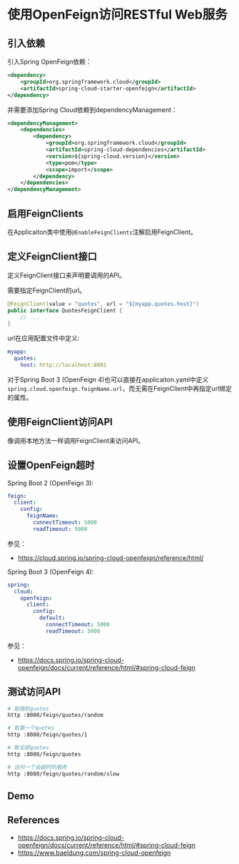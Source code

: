 # 使用OpenFeign访问RESTful Web服务

## 引入依赖

引入Spring OpenFeign依赖：

```xml
<dependency>
    <groupId>org.springframework.cloud</groupId>
    <artifactId>spring-cloud-starter-openfeign</artifactId>
</dependency>
```

并需要添加Spring Cloud依赖到dependencyManagement：
```xml
<dependencyManagement>
    <dependencies>
        <dependency>
            <groupId>org.springframework.cloud</groupId>
            <artifactId>spring-cloud-dependencies</artifactId>
            <version>${spring-cloud.version}</version>
            <type>pom</type>
            <scope>import</scope>
        </dependency>
    </dependencies>
</dependencyManagement>
```


## 启用FeignClients

在Applicaiton类中使用`@EnableFeignClients`注解启用FeignClient。

## 定义FeignClient接口

定义FeignClient接口来声明要调用的API。

需要指定FeignClient的url。

```java
@FeignClient(value = "quotes", url = "${myapp.quotes.host}")
public interface QuotesFeignClient {
    // ...
}
```

url在应用配置文件中定义:
```yaml
myapp:
  quotes:
    host: http://localhost:8081
```

对于Spring Boot 3 (OpenFeign 4)也可以直接在applicaiton.yaml中定义`spring.cloud.openfeign.feignName.url`，而无需在FeignClient中再指定url绑定的属性。



## 使用FeignClient访问API

像调用本地方法一样调用FeignClient来访问API。

## 设置OpenFeign超时

Spring Boot 2 (OpenFeign 3):

```yaml
feign:
  client:
    config:
      feignName:
        connectTimeout: 5000
        readTimeout: 5000
```

参见：
- https://cloud.spring.io/spring-cloud-openfeign/reference/html/


Spring Boot 3 (OpenFeign 4):

```yaml
spring:
  cloud:
    openfeign:
      client:
        config:
          default:
            connectTimeout: 5000
            readTimeout: 5000
```

参见： 
- https://docs.spring.io/spring-cloud-openfeign/docs/current/reference/html/#spring-cloud-feign


## 测试访问API

```bash
# 取随机quotes
http :8080/feign/quotes/random

# 取第一个quotes
http :8080/feign/quotes/1

# 取全部quotes
http :8080/feign/quotes

# 访问一个会超时的服务
http :8080/feign/quotes/random/slow
```

## Demo




## References

- https://docs.spring.io/spring-cloud-openfeign/docs/current/reference/html/#spring-cloud-feign
- https://www.baeldung.com/spring-cloud-openfeign
